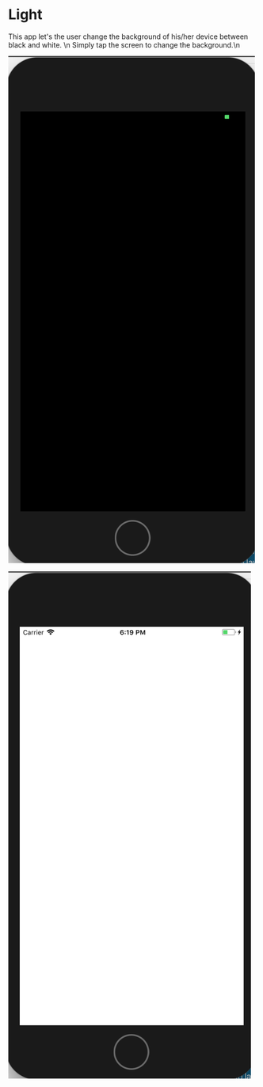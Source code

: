 # Light

This app let's the user change the background of his/her device between black and white. \n
Simply tap the screen to change the background.\n

![alt text](https://github.com/madmax1000/Light/blob/master/doc/off.png)


![alt text](https://github.com/madmax1000/Light/blob/master/doc/on.png)






